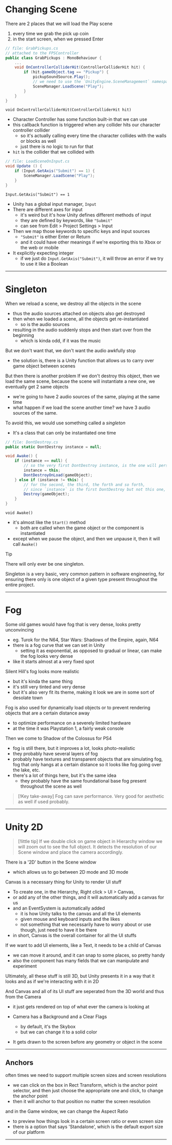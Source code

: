 # Changing Scene

There are 2 places that we will load the Play scene
1. every time we grab the pick up coin
2. in the start screen, when we pressed Enter

```c#
// file: GrabPickups.cs
// attached to the FPSController
public class GrabPickups : MonoBehaviour {
	...
	void OnControllerColliderHit(ControllerColliderHit hit) {
		if (hit.gameObject.tag == "Pickup") {
			pickupSoundSource.Play();
			// we need to use the `UnityEngine.SceneManagement` namespace for this
			SceneManager.LoadScene("Play");
		}
	}
}
```

`void OnControllerColliderHit(ControllerColliderHit hit)`
* Character Controller has some function built-in that we can use
* this callback function is triggered when any collider hits our character controller collider
	* so it's actually calling every time the character collides with the walls or blocks as well
	* just there is no logic to run for that
* `hit` is the collider that we collided with

```c#
// file: LoadSceneOnInput.cs
void Update () {
	if (Input.GetAxis("Submit") == 1) {
		SceneManager.LoadScene("Play");
	}
}
```

`Input.GetAxis("Submit") == 1`
* Unity has a global input manager, `Input`
* There are different axes for input
	* it's weird but it's how Unity defines different methods of input
	* they are defined by keywords, like `"Submit"`
	* can see from Edit > Project Settings > Input
* Then we map those keywords to specific keys and input sources
	* `"Submit"` is either Enter or Return
	* and it could have other meanings if we're exporting this to Xbox or the web or mobile
* It explicitly expecting integer
	* if we just do `Input.GetAxis("Submit")`, it will throw an error if we try to use it like a Boolean
___

# Singleton

When we reload a scene, we destroy all the objects in the scene
* thus the audio sources attached on objects also get destroyed
* then when we loaded a scene, all the objects get re-instantiated
	* so is the audio sources
* resulting in the audio suddenly stops and then start over from the beginning
	* which is kinda odd, if it was the music

But we don't want that, we don't want the audio awkfully stop
* the solution is, there is a Unity function that allows us to carry over game object between scenes

But then there is another problem
If we don't destroy this object, then we load the same scene, because the scene will instantiate a new one, we eventually get 2 same objects
* we're going to have 2 audio sources of the same, playing at the same time
* what happen if we load the scene another time? we have 3 audio sources of the same.

To avoid this, we would use something called a *singleton*
* It's a class that can only be instantiated one time

```c#
// file: DontDestroy.cs
public static DontDestroy instance = null;

void Awake() {
	if (instance == null) {
		// so the very first DontDestroy instance, is the one will perserve
		instance = this;
		DontDestroyOnLoad(gameObject);
	} else if (instance != this) {
		// for the second, the third, the forth and so forth,
		// since `instance` is the first DontDestroy but not this one, destroy this one
		Destroy(gameObject);
	}
}
```

`void Awake()`
* it's almost like the `Start()` method
	* both are called when the game object or the component is instantiated
* except when we pause the object, and then we unpause it, then it will call `Awake()`

> [!tip]
> There will only ever be one singleton.
> 
> Singleton is a very basic, very common pattern in software engineering, for ensuring there only is one object of a given type present throughout the entire project.

___

# Fog

Some old games would have fog that is very dense, looks pretty unconvincing
* eg. Turok for the N64, Star Wars: Shadows of the Empire, again, N64
* there is a fog curve that we can set in Unity
	* setting it as exponential, as opposed to gradual or linear, can make the fog looks very dense
* like it starts almost at a very fixed spot

Silent Hill's fog looks more realistic
* but it's kinda the same thing
* it's still very tinted and very dense
* but it's also very fit its theme, making it look we are in some sort of desolate town

Fog is also used for dynamically load objects or to prevent rendering objects that are a certain distance away
* to optimize performance on a severely limited hardware
* at the time it was Playstation 1, a fairly weak console

Then we come to Shadow of the Colossus for PS4
* fog is still there, but it improves a lot, looks photo-realistic
* they probably have several layers of fog
* probably have textures and transparent objects that are simulating fog, fog that only hangs at a certain distance so it looks like fog going over the lake, etc.
* there's a lot of things here, but it's the same idea
	* they probably have the same foundational base fog present throughout the scene as well

> [!Key take-away]
> Fog can save performance. Very good for aesthetic as well if used probably.

___

# Unity 2D

> [!little tip]
> If we double click on game object in Hierarchy window we will zoom out to see the full object.
> It detects the resolution of our Scene window and place the camera accordingly.

There is a '2D' button in the Scene window
* which allows us to go between 2D mode and 3D mode

Canvas is a necessary thing for Unity to render UI stuff
* To create one, in the Hierarchy, Right click > UI > Canvas,
* or add any of the other things, and it will automatically add a canvas for us
* and an EventSystem is automatically added
	* it is how Unity talks to the canvas and all the UI elements
	* given mouse and keyboard inputs and the likes
	* not something that we necessarily have to worry about or use though, just need to have it be there
* in short, Canvas is the overall container for all the UI stuffs

If we want to add UI elements, like a Text, it needs to be a child of Canvas
* we can move it around, and it can snap to some places, so pretty handy
* also the component has many fields that we can manipulate and experiment

Ultimately, all these stuff is still 3D, but Unity presents it in a way that it looks and as if we're interacting with it in 2D

And Canvas and all of its UI stuff are seperated from the 3D world and thus from the Camera
* it just gets rendered on top of what ever the camera is looking at

* Camera has a Background and a Clear Flags
	* by default, it's the Skybox
	* but we can change it to a solid color
* It gets drawn to the screen before any geometry or object in the scene
___

## Anchors

often times we need to support multiple screen sizes and screen resolutions
* we can click on the box in Rect Transform, which is the anchor point selector, and then just choose the appropriate one and click, to change the anchor point
* then it will anchor to that position no matter the screen resolution

and in the Game window, we can change the Aspect Ratio
* to preview how things look in a certain screen ratio or even screen size
* there is a option that says 'Standalone', which is the default export size of our platform
___
